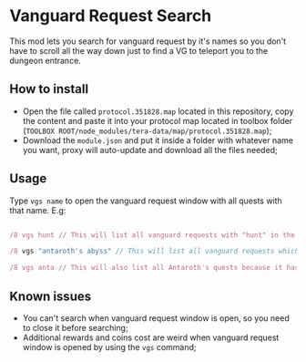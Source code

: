 # Vanguard Request Search

This mod lets you search for vanguard request by it's names so you don't have to scroll all the way down just to find a VG to teleport you to the dungeon entrance.

## How to install

 - Open the file called `protocol.351828.map` located in this repository, copy the content and paste it into your protocol map located in toolbox folder (`TOOLBOX ROOT/node_modules/tera-data/map/protocol.351828.map`);
 - Download the `module.json` and put it inside a folder with whatever name you want, proxy will auto-update and download all the files needed;

## Usage

Type `vgs name` to open the vanguard request window with all quests with that name.
E.g:
```javascript

/8 vgs hunt // This will list all vanguard requests with "hunt" in the name.

/8 vgs "antaroth's abyss" // This will list all vanguard requests which name matches "antaroth's abyss".

/8 vgs anta // This will also list all Antaroth's quests because it has "anta" in the name.
```

## Known issues

- You can't search when vanguard request window is open, so you need to close it before searching;
- Additional rewards and coins cost are weird when vanguard request window is opened by using the `vgs` command;